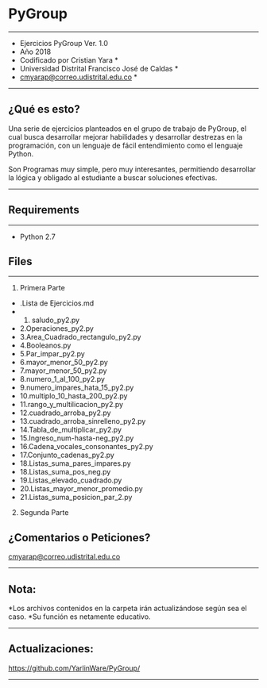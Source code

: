 # PyGroup
*************************************************  ******************
* Ejercicios PyGroup Ver. 1.0
* Año 2018
* Codificado por Cristian Yara *
* Universidad Distrital Francisco José de Caldas *
* cmyarap@correo.udistrital.edu.co *
*************************************************  ******************

¿Qué es esto?
-------------

Una serie de ejercicios planteados en el grupo de trabajo de PyGroup, el cual busca desarrollar mejorar habilidades y desarrollar destrezas en la programación, con un lenguaje de fácil entendimiento como el lenguaje Python.

Son Programas muy simple, pero muy interesantes, permitiendo desarrollar la lógica y obligado al estudiante a buscar soluciones efectivas.

-------------


## Requirements
------------------------
+ Python 2.7

## Files
------------------------
1. Primera Parte
  + .Lista de Ejercicios.md 	
  + 1. saludo_py2.py 	
  + 2.Operaciones_py2.py 	
  + 3.Area_Cuadrado_rectangulo_py2.py 	
  + 4.Booleanos.py 	
  + 5.Par_impar_py2.py 	
  + 6.mayor_menor_50_py2.py 	
  + 7.mayor_menor_50_py2.py 	
  + 8.numero_1_al_100_py2.py 	
  + 9.numero_impares_hata_15_py2.py
  + 10.multiplo_10_hasta_200_py2.py 	
  + 11.rango_y_multilicacion_py2.py 	
  + 12.cuadrado_arroba_py2.py 	
  + 13.cuadrado_arroba_sinrelleno_py2.py 	
  + 14.Tabla_de_multiplicar_py2.py 	
  + 15.Ingreso_num-hasta-neg_py2.py 	
  + 16.Cadena_vocales_consonantes_py2.py 	
  + 17.Conjunto_cadenas_py2.py 	
  + 18.Listas_suma_pares_impares.py 	
  + 18.Listas_suma_pos_neg.py 	
  + 19.Listas_elevado_cuadrado.py 
  + 20.Listas_mayor_menor_promedio.py 	
  + 21.Listas_suma_posicion_par_2.py 
2. Segunda Parte

¿Comentarios o Peticiones?
------------------------

cmyarap@correo.udistrital.edu.co

------------------------

Nota:
--------

*Los archivos contenidos en la carpeta irán actualizándose según sea el caso.
*Su función es netamente educativo.

-------


Actualizaciones:
--------

https://github.com/YarlinWare/PyGroup/

-------
